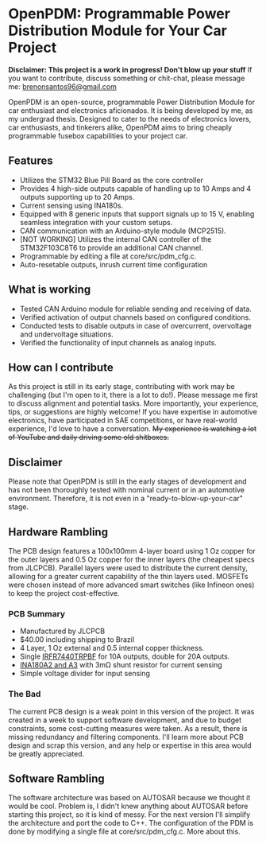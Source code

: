 # OpenPDM: Programmable Power Distribution Module for Your Car Project

**Disclaimer: This project is a work in progress! Don't blow up your stuff**
If you want to contribute, discuss something or chit-chat, please message me: brenonsantos96@gmail.com

OpenPDM is an open-source, programmable Power Distribution Module for car enthusiast and electronics aficionados. It is being developed by me, as my undergrad thesis. Designed to cater to the needs of electronics lovers, car enthusiasts, and tinkerers alike, OpenPDM aims to bring cheaply programmable fusebox capabilities to your project car.

## Features
- Utilizes the STM32 Blue Pill Board as the core controller
- Provides 4 high-side outputs capable of handling up to 10 Amps and 4 outputs supporting up to 20 Amps.
- Current sensing using INA180s.
- Equipped with 8 generic inputs that support signals up to 15 V, enabling seamless integration with your custom setups.
- CAN communication with an Arduino-style module (MCP2515).
- [NOT WORKING] Utilizes the internal CAN controller of the STM32F103C8T6 to provide an additional CAN channel.
- Programmable by editing a file at core/src/pdm_cfg.c.
- Auto-resetable outputs, inrush current time configuration

## What is working
- Tested CAN Arduino module for reliable sending and receiving of data.
- Verified activation of output channels based on configured conditions.
- Conducted tests to disable outputs in case of overcurrent, overvoltage and undervoltage situations.
- Verified the functionality of input channels as analog inputs.

## How can I contribute
As this project is still in its early stage, contributing with work may be challenging (but I'm open to it, there is a lot to do!). Please message me first to discuss alignment and potential tasks.
More importantly, your experience, tips, or suggestions are highly welcome! If you have expertise in automotive electronics, have participated in SAE competitions, or have real-world experience, I'd love to have a conversation. ~~My experience is watching a lot of YouTube and daily driving some old shitboxes.~~

## Disclaimer
Please note that OpenPDM is still in the early stages of development and has not been thoroughly tested with nominal current or in an automotive environment. Therefore, it is not even in a "ready-to-blow-up-your-car" stage. 

## Hardware Rambling
The PCB design features a 100x100mm 4-layer board using 1 Oz copper for the outer layers and 0.5 Oz copper for the inner layers (the cheapest specs from JLCPCB). Parallel layers were used to distribute the current density, allowing for a greater current capability of the thin layers used. MOSFETs were chosen instead of more advanced smart switches (like Infineon ones) to keep the project cost-effective. 

### PCB Summary
- Manufactured by JLCPCB
- $40.00 including shipping to Brazil
- 4 Layer, 1 Oz external and 0.5 internal copper thickness.
- Single [IRFR7440TRPBF](https://www.infineon.com/dgdl/Infineon-IRFR7440-DataSheet-v01_01-EN.pdf?fileId=5546d462533600a4015356359e662117) for 10A outputs, double for 20A outputs.
- [INA180A2 and A3](https://www.ti.com/lit/ds/symlink/ina180.pdf) with 3mΩ shunt resistor for current sensing
- Simple voltage divider for input sensing

### The Bad
The current PCB design is a weak point in this version of the project. It was created in a week to support software development, and due to budget constraints, some cost-cutting measures were taken. As a result, there is missing redundancy and filtering components. I'll learn more about PCB design and scrap this version, and any help or expertise in this area would be greatly appreciated. 

## Software Rambling
The software architecture was based on AUTOSAR because we thought it would be cool. Problem is, I didn't knew anything about AUTOSAR before starting this project, so it is kind of messy. For the next version I'll simplify the architecture and port the code to C++. 
The configuration of the PDM is done by modifying a single file at core/src/pdm_cfg.c. More about this.



<!--stackedit_data:
eyJoaXN0b3J5IjpbMjA0NTQwOTc3NSwxNjY5OTcyNjA4LC0xOD
Q1NDMzODcwLDEzNjQ4NjM1MzMsLTE2MDQ4MTQwMDMsLTE4NzAw
MDIzOTFdfQ==
-->